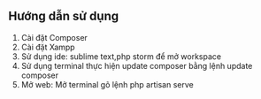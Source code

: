 
## Hướng dẫn sử dụng
1. Cài đặt Composer
2. Cài đặt Xampp
3. Sử dụng ide: sublime text,php storm để mở workspace
4. Sử dụng terminal thực hiện update composer bằng lệnh update composer
5. Mở web: Mở terminal gõ lệnh  php artisan serve
